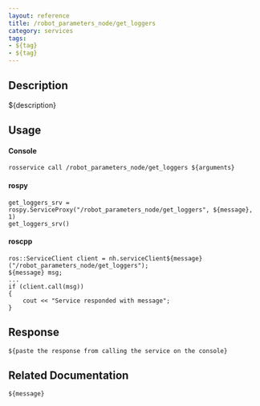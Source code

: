 ```yaml
---
layout: reference
title: /robot_parameters_node/get_loggers
category: services
tags: 
- ${tag} 
- ${tag}
---
```


## Description
${description}

## Usage
#### Console
```
rosservice call /robot_parameters_node/get_loggers ${arguments}
```

#### rospy
```
get_loggers_srv = rospy.ServiceProxy("/robot_parameters_node/get_loggers", ${message}, 1)
get_loggers_srv()
```

#### roscpp
```
ros::ServiceClient client = nh.serviceClient${message}("/robot_parameters_node/get_loggers");
${message} msg;
...
if (client.call(msg))
{
    cout << "Service responded with message";
}
```

## Response
```
${paste the response from calling the service on the console}
```

## Related Documentation
``${message}``